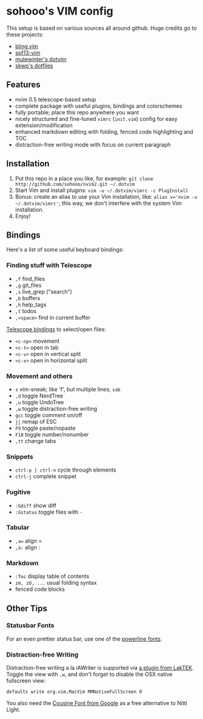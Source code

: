 # sohooo's VIM config

This setup is based on various sources all around github. Huge credits go to these projects:

- [bling.vim](https://github.com/bling/dotvim)
- [spf13-vim](https://github.com/spf13/spf13-vim)
- [mutewinter's dotvim](https://github.com/mutewinter/dot_vim)
- [skwp's dotfiles](https://github.com/skwp/dotfiles)


## Features

- nvim 0.5 telescope-based setup
- complete package with useful plugins, bindings and colorschemes
- fully portable; place this repo anywhere you want
- nicely structured and fine-tuned `vimrc` (`init.vim`) config for easy extension/modification
- enhanced markdown editing with folding, fenced code highlighting and TOC
- distraction-free writing mode with focus on current paragraph


## Installation

1. Put this repo in a place you like, for example: `git clone http://github.com/sohooo/nvim2.git ~/.dotvim`
2. Start Vim and install plugins: `vim -u ~/.dotvim/vimrc -c PlugInstall`
3. Bonus: create an alias to use your Vim installation, like: `alias v='nvim -u ~/.dotvim/vimrc'`; this way, we don't interfere with the system Vim installation.
4. Enjoy!


## Bindings

Here's a list of some useful keyboard bindings:

### Finding stuff with Telescope

* `,f` find_files
* `,g` git_files
* `,s` live_grep ("search")
* `,b` buffers
* `,h` help_tags
* `,t` todos
* `,<space>` find in current buffer

[Telescope bindings](https://github.com/nvim-telescope/telescope.nvim#mappings) to select/open files:

* `<c-np>`  movement
* `<c-t>`   open in tab
* `<c-v>`   open in vertical split
* `<c-x>`   open in horizontal split


### Movement and others

* `s`       vim-sneak; like 'f', but multiple lines; `sab`
* `,d`      toggle NerdTree
* `,u`      toggle UndoTree
* `,w`      toggle distraction-free writing
* `gcc`     toggle comment on/off
* `jj`      remap of ESC
* `F9`      toggle paste/nopaste
* `F10`     toggle number/nonumber
* `,tt`     change tabs


### Snippets

* `ctrl-p | ctrl-n`  cycle through elements
* `ctrl-j`           complete snippet


### Fugitive

* `:Gdiff`    show diff
* `:Gstatus`  toggle files with `-`


### Tabular

* `,a=`  align =
* `,a:`  align :


### Markdown

* `:Toc`  display table of contents
* `zm, zO, ...`  usual folding syntax
*  fenced code blocks


## Other Tips

### Statusbar Fonts
For an even prettier status bar, use one of the [powerline fonts](https://github.com/vim-airline/vim-airline#integrating-with-powerline-fonts).


### Distraction-free Writing
Distraction-free writing a la iAWriter is supported via [a plugin from LakTEK](http://laktek.com/2012/09/05/distraction-free-writing-with-vim/). Toggle the view with `,w`, and don't forget to disable the OSX native fullscreen view:

    defaults write org.vim.MacVim MMNativeFullScreen 0

You also need the [Cousine Font from Google](http://www.fontsquirrel.com/fonts/cousine) as a free alternative to Nitti Light.

